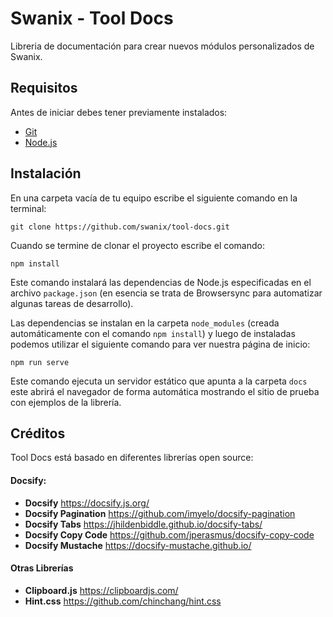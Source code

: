 # Swanix - Tool Docs

Libreria de documentación para crear nuevos módulos personalizados de Swanix.

## Requisitos

Antes de iniciar debes tener previamente instalados:

- [Git](https://git-scm.com/)
- [Node.js](https://nodejs.org/)

## Instalación

En una carpeta vacía de tu equipo escribe el siguiente comando en la terminal:

```
git clone https://github.com/swanix/tool-docs.git
```

Cuando se termine de clonar el proyecto escribe el comando:

```
npm install
```
Este comando instalará las dependencias de Node.js especificadas en el archivo `package.json` (en esencia se trata de Browsersync para automatizar algunas tareas de desarrollo).

Las dependencias se instalan en la carpeta `node_modules` (creada automáticamente con el comando `npm install`) y luego de instaladas podemos utilizar el siguiente comando para ver nuestra página de inicio:

```
npm run serve
```
Este comando ejecuta un servidor estático que apunta a la carpeta `docs` este abrirá el navegador de forma automática mostrando el sitio de prueba con ejemplos de la librería.

## Créditos

Tool Docs está basado en diferentes librerías open source:

#### Docsify:

- **Docsify** https://docsify.js.org/
- **Docsify Pagination** https://github.com/imyelo/docsify-pagination
- **Docsify Tabs** https://jhildenbiddle.github.io/docsify-tabs/
- **Docsify Copy Code**  https://github.com/jperasmus/docsify-copy-code
- **Docsify Mustache** https://docsify-mustache.github.io/

#### Otras Librerías

- **Clipboard.js** https://clipboardjs.com/
- **Hint.css** https://github.com/chinchang/hint.css
